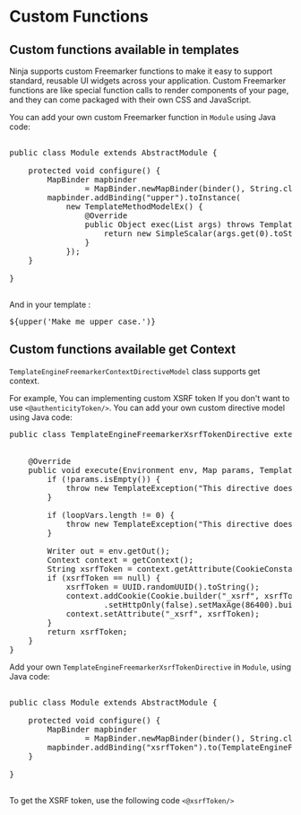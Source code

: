 Custom Functions
===============================


Custom functions available in templates
---------------------------------
Ninja supports custom Freemarker functions to make it easy to support standard, reusable UI widgets across your application. Custom Freemarker functions are like special function calls to render components of your page, and they can come packaged with their own CSS and JavaScript.

You can add your own custom Freemarker function in <code>Module</code> using Java code:
<pre class="prettyprint">

public class Module extends AbstractModule {

	protected void configure() {
		MapBinder<String, TemplateModel> mapbinder
                = MapBinder.newMapBinder(binder(), String.class, TemplateModel.class);
		mapbinder.addBinding("upper").toInstance(
			new TemplateMethodModelEx() {
				@Override
				public Object exec(List args) throws TemplateModelException {
					return new SimpleScalar(args.get(0).toString().toUpperCase());
				}
			});
	}

}

</pre>

And in your template :
<pre class="prettyprint">
${upper('Make me upper case.')}
</pre>

Custom functions available get Context
---------------------------------
<code>TemplateEngineFreemarkerContextDirectiveModel</code> class supports get context.

For example, You can implementing custom XSRF token If you don't want to use <code><@authenticityToken/></code>. You can add your own custom directive model using Java code:
<pre class="prettyprint">
public class TemplateEngineFreemarkerXsrfTokenDirective extends TemplateEngineFreemarkerContextDirectiveModel {


    @Override
    public void execute(Environment env, Map params, TemplateModel[] loopVars, TemplateDirectiveBody body) throws TemplateException, IOException {
        if (!params.isEmpty()) {
            throw new TemplateException("This directive doesn't allow parameters.", env);
        }

        if (loopVars.length != 0) {
            throw new TemplateException("This directive doesn't allow loop variables.", env);
        }

        Writer out = env.getOut();
        Context context = getContext();
        String xsrfToken = context.getAttribute(CookieConstant.XSRF, String.class);
        if (xsrfToken == null) {
            xsrfToken = UUID.randomUUID().toString();
            context.addCookie(Cookie.builder("_xsrf", xsrfToken)
                    .setHttpOnly(false).setMaxAge(86400).build());
            context.setAttribute("_xsrf", xsrfToken);
        }
        return xsrfToken;
    }
}
</pre>

Add your own <code>TemplateEngineFreemarkerXsrfTokenDirective</code> in <code>Module</code>, using Java code:
<pre class="prettyprint">

public class Module extends AbstractModule {

	protected void configure() {
		MapBinder<String, TemplateModel> mapbinder
                = MapBinder.newMapBinder(binder(), String.class, TemplateModel.class);
        mapbinder.addBinding("xsrfToken").to(TemplateEngineFreemarkerXsrfTokenDirective.class);
	}

}

</pre>

To get the XSRF token, use the following code
<code><@xsrfToken/></code>